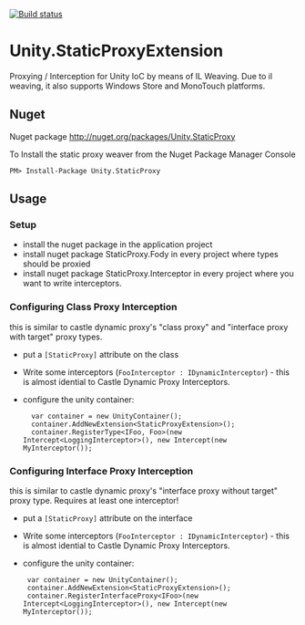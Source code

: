 [![Build status](https://ci.appveyor.com/api/projects/status/78rnapve4bny7js1)](https://ci.appveyor.com/project/BrunoJuchli/unity-staticproxyextension)

Unity.StaticProxyExtension
==========================

Proxying / Interception for Unity IoC by means of IL Weaving. Due to il weaving, it also supports Windows Store and MonoTouch platforms.

## Nuget

Nuget package http://nuget.org/packages/Unity.StaticProxy

To Install the static proxy weaver from the Nuget Package Manager Console 
    
    PM> Install-Package Unity.StaticProxy

## Usage

### Setup
 - install the nuget package in the application project
 - install nuget package StaticProxy.Fody in every project where types should be proxied
 - install nuget package StaticProxy.Interceptor in every project where you want to write interceptors.

### Configuring Class Proxy Interception
this is similar to castle dynamic proxy's "class proxy" and "interface proxy with target" proxy types.

 - put a `[StaticProxy]` attribute on the class
 - Write some interceptors (`FooInterceptor : IDynamicInterceptor`) - this is almost idential to Castle Dynamic Proxy Interceptors.
 - configure the unity container:

         var container = new UnityContainer();
         container.AddNewExtension<StaticProxyExtension>();
         container.RegisterType<IFoo, Foo>(new Intercept<LoggingInterceptor>(), new Intercept(new MyInterceptor());
                

### Configuring Interface Proxy Interception
this is similar to castle dynamic proxy's "interface proxy without target" proxy type. Requires at least one interceptor!

 - put a `[StaticProxy]` attribute on the interface
 - Write some interceptors (`FooInterceptor : IDynamicInterceptor`) - this is almost idential to Castle Dynamic Proxy Interceptors.
 - configure the unity container:
 
        var container = new UnityContainer();
        container.AddNewExtension<StaticProxyExtension>();
        container.RegisterInterfaceProxy<IFoo>(new Intercept<LoggingInterceptor>(), new Intercept(new MyInterceptor());

                
